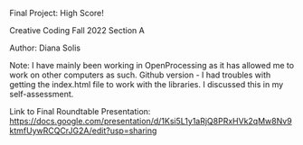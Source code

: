 Final Project: High Score!

Creative Coding Fall 2022 Section A

Author: Diana Solis

Note: I have mainly been working in OpenProcessing as it has allowed me to work on other computers as such. Github version - I had troubles with getting the index.html file to work with the libraries. I discussed this in my self-assessment.

Link to Final Roundtable Presentation: https://docs.google.com/presentation/d/1Ksi5L1y1aRjQ8PRxHVk2qMw8Nv9ktmfUywRCQCrJG2A/edit?usp=sharing
